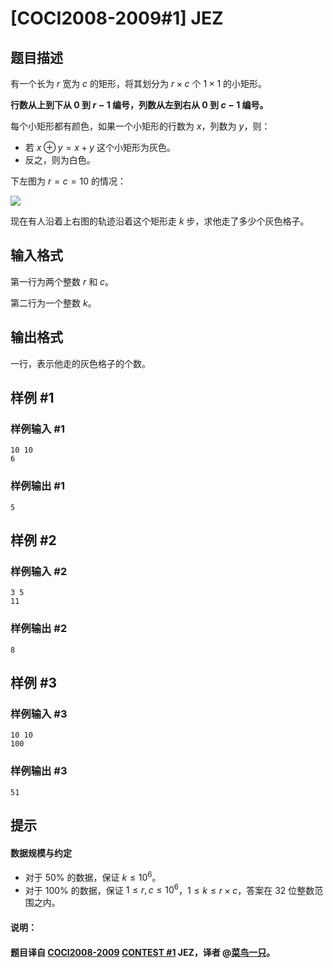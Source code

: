 # [COCI2008-2009#1] JEZ

## 题目描述

有一个长为 $r$ 宽为 $c$ 的矩形，将其划分为 $r\times c$ 个 $1\times 1$ 的小矩形。

**行数从上到下从 $0$ 到 $r-1$ 编号，列数从左到右从 $0$ 到 $c-1$ 编号。**

每个小矩形都有颜色，如果一个小矩形的行数为 $x$，列数为 $y$，则：
- 若 $x\oplus y=x+y$ 这个小矩形为灰色。
- 反之，则为白色。

下左图为 $r=c=10$ 的情况：

![](https://cdn.luogu.com.cn/upload/image_hosting/g7uxh6zh.png)

现在有人沿着上右图的轨迹沿着这个矩形走 $k$ 步，求他走了多少个灰色格子。

## 输入格式

第一行为两个整数 $r$ 和 $c$。

第二行为一个整数 $k$。

## 输出格式

一行，表示他走的灰色格子的个数。

## 样例 #1

### 样例输入 #1
```
10 10
6
```

### 样例输出 #1

```
5
```

## 样例 #2

### 样例输入 #2
```
3 5
11
```

### 样例输出 #2

```
8
```

## 样例 #3

### 样例输入 #3
```
10 10
100
```

### 样例输出 #3

```
51
```

## 提示

#### 数据规模与约定
- 对于 $50\%$ 的数据，保证 $k\le 10^6$。
- 对于 $100\%$ 的数据，保证 $1\le r,c\le 10^6$，$1\le k\le r\times c$，答案在 $32$ 位整数范围之内。
#### 说明：
#### 题目译自 [COCI2008-2009](https://hsin.hr/coci/archive/2008_2009/) [CONTEST #1](https://hsin.hr/coci/archive/2008_2009/contest1_tasks.pdf) JEZ，译者 @[菜鸟一只](https://www.luogu.com.cn/user/175829)。
